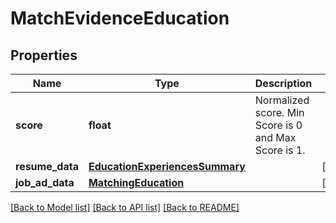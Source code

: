# MatchEvidenceEducation


## Properties
Name | Type | Description | Notes
------------ | ------------- | ------------- | -------------
**score** | **float** | Normalized score. Min Score is 0 and Max Score is 1. | 
**resume_data** | [**EducationExperiencesSummary**](EducationExperiencesSummary.md) |  | [optional] 
**job_ad_data** | [**MatchingEducation**](MatchingEducation.md) |  | [optional] 

[[Back to Model list]](../README.md#documentation-for-models) [[Back to API list]](../README.md#documentation-for-api-endpoints) [[Back to README]](../README.md)


